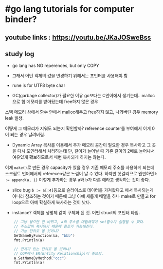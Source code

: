 # #go lang tutorials for computer binder? 
youtube links : https://youtu.be/JKaJOSweBss
---
## study log

* go lang has NO reperences, but only COPY
 -  그래서 어떤 객체의 값을 변경하기 위해서는 포인터를 사용해야 함

* rune is for UTF8 byte char

* GC(garbage collector)가 필요한 이유
go보다는 C언어에서 생기는데.. 
malloc으로 힙 메모리를 받아뒀는데 free하지 않은 경우

스택 메모리 상에서 함수 안에서 malloc해두고 
free하지 않고, 나와버린 경우 memory leak 발생.

어떻게 그 메모리가 지워도 되는지 확인할까? 
reference counter를 부여해서 이게 0이 되는 경우
날려버림.

* Dynamic Array
복사를 이용해서 추가 메모리 공간이 필요한 경우 복사하고 그 곳을 다시 포인터해서 처리하는데
단, 길이가 늘어날 때 기존 길이의 2배로 늘어나서 여유있게 확보하므로서 매번 복사되게 하지는 않는다.

이제 `make()`로 만든 경우 capacity가 있을 경우 기존 메모리 주소를 사용하게 되는데 
스크립트 언어에서의 referecen같은 느낌이 날 수 있다. 
하지만 헷갈리므로 왠만하면 `b := append(a, 1)` 이렇게 추가하는 경우 
a와 b가 다른 애라고 생각하는 것이 좋다. 

* slice bug
`b := a[:4]`등으로 슬라이스로 데이터를 가져왔다고 해서 복사되는게 아니라
참조하는 것이기 때문에 그냥 아예 새롭게 배열을 하나 make로 만들고
for loop으로 아예 확실하게 복사하는 것이 낫다.


* instance?
객체를 생명체 같이 구체화 된 것.
어떤 struct의 포인터 타입.

```go
	// 그냥 넣으면 안 바뀌고, a의 주소를 대입해줘야 set함수가 실행될 수 있다.
	// 주소값이 복사되기 때문에 참조가 가능해진다.
	// 기능 단위로 볼 것이냐?
	SetNameByFunction(&a, "bbb")
	fmt.Println(a)

	// 관계가 있는 단위로 볼 것이냐?
	// OOP에서 ER(Entity Relationship)이 중요함.
	a.SetNameByMethod("ccc")
	fmt.Println(a)

```